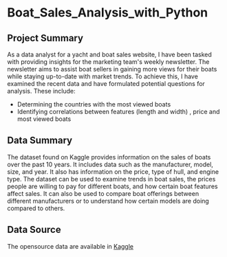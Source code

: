# Boat_Sales_Analysis_with_Python

## Project Summary

As a data analyst for a yacht and boat sales website, I have been tasked with providing insights for the marketing team's weekly newsletter. The newsletter aims to assist boat sellers in gaining more views for their boats while staying up-to-date with market trends. To achieve this, I have examined the recent data and have formulated potential questions for analysis. 
These include:
- Determining the countries with the most viewed boats
- Identifying correlations between features (length and width) , price and most viewed boats


## Data Summary 

The dataset found on Kaggle provides information on the sales of boats over the past 10 years. It includes data such as the manufacturer, model, size, and year. It also has information on the price, type of hull, and engine type. The dataset can be used to examine trends in boat sales, the prices people are willing to pay for different boats, and how certain boat features affect sales. It can also be used to compare boat offerings between different manufacturers or to understand how certain models are doing compared to others.

## Data Source
The opensource data are available in [Kaggle](https://www.kaggle.com/code/marwandiab/boat-sales-analysis)

